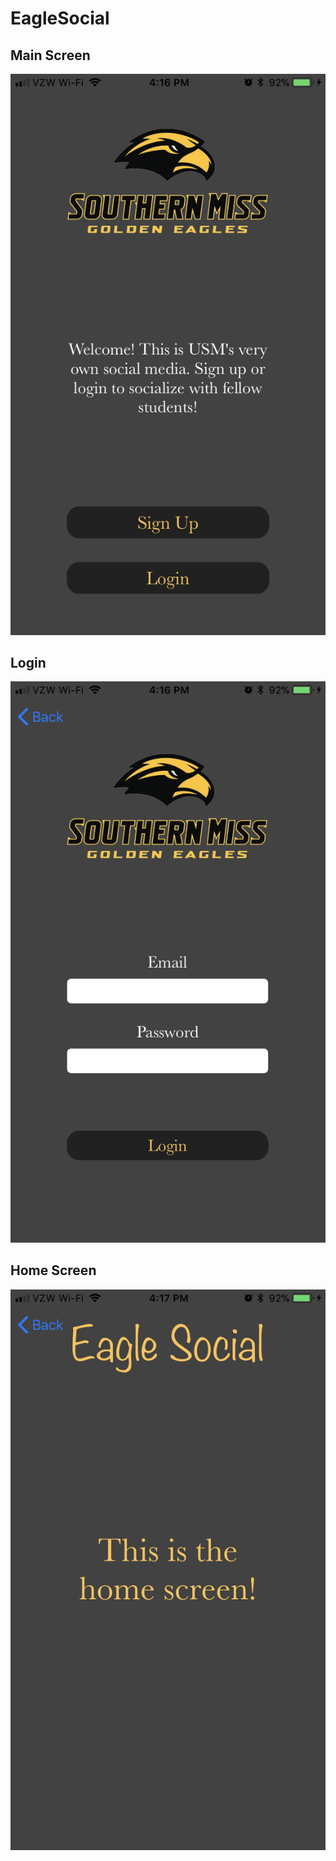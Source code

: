 # EagleSocial

## Main Screen
![Alt text](/img_0962.png?raw=true "Main Screen")

## Login 
![Alt text](/img_0963.png?raw=true "Login")

## Home Screen
![Alt text](/img_0964.png?raw=true "Home Screen")
